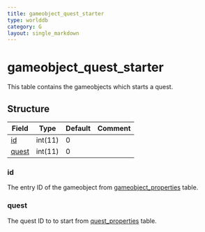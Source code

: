 ```yaml
---
title: gameobject_quest_starter
type: worlddb
category: G
layout: single_markdown
---
```


# gameobject_quest_starter
This table contains the gameobjects which starts a quest.

## Structure

Field                                                                              | Type    | Default | Comment
---------------------------------------------------------------------------------- | ------- | ------- | -------
[id](#id)                                                                          | int(11) | 0       |        
[quest](#quest)                                                                    | int(11) | 0       |        

### id

The entry ID of the gameobject from [gameobject_properties](/Wiki/database/world/gameobject_properties/ "Gameobject properties") table.

### quest

The quest ID to to start from [quest_properties](/Wiki/database/world/quest_properties/ "Quest properties") table.